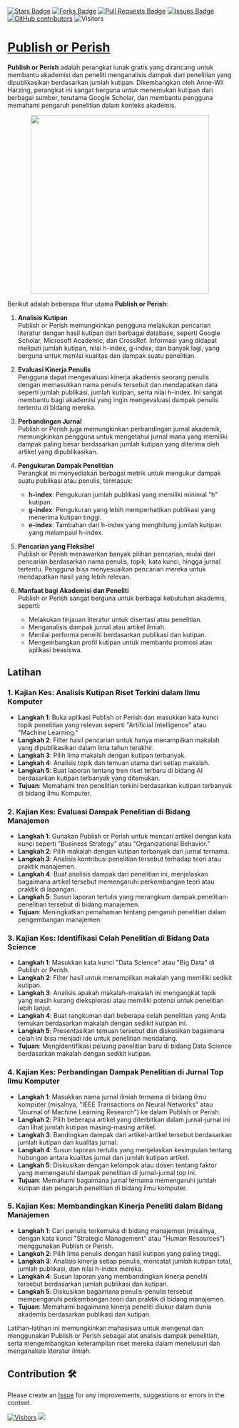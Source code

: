 <a href="https://github.com/drshahizan/Generative-AI-Playground/stargazers"><img src="https://img.shields.io/github/stars/drshahizan/Generative-AI-Playground" alt="Stars Badge"/></a>
<a href="https://github.com/drshahizan/Generative-AI-Playground/network/members"><img src="https://img.shields.io/github/forks/drshahizan/Generative-AI-Playground" alt="Forks Badge"/></a>
<a href="https://github.com/drshahizan/Generative-AI-Playground/pulls"><img src="https://img.shields.io/github/issues-pr/drshahizan/Generative-AI-Playground" alt="Pull Requests Badge"/></a>
<a href="https://github.com/drshahizan/Generative-AI-Playground"><img src="https://img.shields.io/github/issues/drshahizan/Generative-AI-Playground" alt="Issues Badge"/></a>
<a href="https://github.com/drshahizan/Generative-AI-Playground/graphs/contributors"><img alt="GitHub contributors" src="https://img.shields.io/github/contributors/drshahizan/Generative-AI-Playground?color=2b9348"></a>
![Visitors](https://api.visitorbadge.io/api/visitors?path=https%3A%2F%2Fgithub.com%2Fdrshahizan%2Fai-tools&labelColor=%23d9e3f0&countColor=%23697689&style=flat)

# [Publish or Perish](https://harzing.com/resources/publish-or-perish)

**Publish or Perish** adalah perangkat lunak gratis yang dirancang untuk membantu akademisi dan peneliti menganalisis dampak dari penelitian yang dipublikasikan berdasarkan jumlah kutipan. Dikembangkan oleh Anne-Wil Harzing, perangkat ini sangat berguna untuk menemukan kutipan dari berbagai sumber, terutama Google Scholar, dan membantu pengguna memahami pengaruh penelitian dalam konteks akademis. 

<p align="center">
 <img src="https://harzing.com/popbook/img/image001.png"  height="400">
</p>

Berikut adalah beberapa fitur utama **Publish or Perish**:

1. **Analisis Kutipan**  
   Publish or Perish memungkinkan pengguna melakukan pencarian literatur dengan hasil kutipan dari berbagai database, seperti Google Scholar, Microsoft Academic, dan CrossRef. Informasi yang didapat meliputi jumlah kutipan, nilai h-index, g-index, dan banyak lagi, yang berguna untuk menilai kualitas dan dampak suatu penelitian.

2. **Evaluasi Kinerja Penulis**  
   Pengguna dapat mengevaluasi kinerja akademis seorang penulis dengan memasukkan nama penulis tersebut dan mendapatkan data seperti jumlah publikasi, jumlah kutipan, serta nilai h-index. Ini sangat membantu bagi akademisi yang ingin mengevaluasi dampak penulis tertentu di bidang mereka.

3. **Perbandingan Jurnal**  
   Publish or Perish juga memungkinkan perbandingan jurnal akademik, memungkinkan pengguna untuk mengetahui jurnal mana yang memiliki dampak paling besar berdasarkan jumlah kutipan yang diterima oleh artikel yang dipublikasikan.

4. **Pengukuran Dampak Penelitian**  
   Perangkat ini menyediakan berbagai metrik untuk mengukur dampak suatu publikasi atau penulis, termasuk:
   - **h-index**: Pengukuran jumlah publikasi yang memiliki minimal “h” kutipan.
   - **g-index**: Pengukuran yang lebih memperhatikan publikasi yang menerima kutipan tinggi.
   - **e-index**: Tambahan dari h-index yang menghitung jumlah kutipan yang melampaui h-index.

5. **Pencarian yang Fleksibel**  
   Publish or Perish menawarkan banyak pilihan pencarian, mulai dari pencarian berdasarkan nama penulis, topik, kata kunci, hingga jurnal tertentu. Pengguna bisa menyesuaikan pencarian mereka untuk mendapatkan hasil yang lebih relevan.

6. **Manfaat bagi Akademisi dan Peneliti**  
   Publish or Perish sangat berguna untuk berbagai kebutuhan akademis, seperti:
   - Melakukan tinjauan literatur untuk disertasi atau penelitian.
   - Menganalisis dampak jurnal atau artikel ilmiah.
   - Menilai performa peneliti berdasarkan publikasi dan kutipan.
   - Mengembangkan profil kutipan untuk membantu promosi atau aplikasi beasiswa.

## Latihan

### 1. **Kajian Kes: Analisis Kutipan Riset Terkini dalam Ilmu Komputer**
   - **Langkah 1**: Buka aplikasi Publish or Perish dan masukkan kata kunci topik penelitian yang relevan seperti "Artificial Intelligence" atau "Machine Learning."
   - **Langkah 2**: Filter hasil pencarian untuk hanya menampilkan makalah yang dipublikasikan dalam lima tahun terakhir.
   - **Langkah 3**: Pilih lima makalah dengan kutipan terbanyak.
   - **Langkah 4**: Analisis topik dan temuan utama dari setiap makalah.
   - **Langkah 5**: Buat laporan tentang tren riset terbaru di bidang AI berdasarkan kutipan terbanyak yang ditemukan.
   - **Tujuan**: Memahami tren penelitian terkini berdasarkan kutipan terbanyak di bidang Ilmu Komputer.

### 2. **Kajian Kes: Evaluasi Dampak Penelitian di Bidang Manajemen**
   - **Langkah 1**: Gunakan Publish or Perish untuk mencari artikel dengan kata kunci seperti "Business Strategy" atau "Organizational Behavior."
   - **Langkah 2**: Pilih makalah dengan kutipan terbanyak dari jurnal ternama.
   - **Langkah 3**: Analisis kontribusi penelitian tersebut terhadap teori atau praktik manajemen.
   - **Langkah 4**: Buat analisis dampak dari penelitian ini, menjelaskan bagaimana artikel tersebut memengaruhi perkembangan teori atau praktik di lapangan.
   - **Langkah 5**: Susun laporan tertulis yang merangkum dampak penelitian-penelitian tersebut di bidang manajemen.
   - **Tujuan**: Meningkatkan pemahaman tentang pengaruh penelitian dalam pengembangan manajemen.

### 3. **Kajian Kes: Identifikasi Celah Penelitian di Bidang Data Science**
   - **Langkah 1**: Masukkan kata kunci "Data Science" atau "Big Data" di Publish or Perish.
   - **Langkah 2**: Filter hasil untuk menampilkan makalah yang memiliki sedikit kutipan.
   - **Langkah 3**: Analisis apakah makalah-makalah ini mengangkat topik yang masih kurang dieksplorasi atau memiliki potensi untuk penelitian lebih lanjut.
   - **Langkah 4**: Buat rangkuman dari beberapa celah penelitian yang Anda temukan berdasarkan makalah dengan sedikit kutipan ini.
   - **Langkah 5**: Presentasikan temuan tersebut dan diskusikan bagaimana celah ini bisa menjadi ide untuk penelitian mendatang.
   - **Tujuan**: Mengidentifikasi peluang penelitian baru di bidang Data Science berdasarkan makalah dengan sedikit kutipan.

### 4. **Kajian Kes: Perbandingan Dampak Penelitian di Jurnal Top Ilmu Komputer**
   - **Langkah 1**: Masukkan nama jurnal ilmiah ternama di bidang ilmu komputer (misalnya, "IEEE Transactions on Neural Networks" atau "Journal of Machine Learning Research") ke dalam Publish or Perish.
   - **Langkah 2**: Pilih beberapa artikel yang diterbitkan dalam jurnal-jurnal ini dan lihat jumlah kutipan masing-masing artikel.
   - **Langkah 3**: Bandingkan dampak dari artikel-artikel tersebut berdasarkan jumlah kutipan dan kualitas jurnal.
   - **Langkah 4**: Susun laporan tertulis yang menjelaskan kesimpulan tentang hubungan antara kualitas jurnal dan jumlah kutipan artikel.
   - **Langkah 5**: Diskusikan dengan kelompok atau dosen tentang faktor yang memengaruhi dampak penelitian di jurnal-jurnal top ini.
   - **Tujuan**: Memahami bagaimana jurnal ternama memengaruhi jumlah kutipan dan pengaruh penelitian di bidang ilmu komputer.

### 5. **Kajian Kes: Membandingkan Kinerja Peneliti dalam Bidang Manajemen**
   - **Langkah 1**: Cari penulis terkemuka di bidang manajemen (misalnya, dengan kata kunci "Strategic Management" atau "Human Resources") menggunakan Publish or Perish.
   - **Langkah 2**: Pilih lima penulis dengan hasil kutipan yang paling tinggi.
   - **Langkah 3**: Analisis kinerja setiap penulis, mencatat jumlah kutipan total, jumlah publikasi, dan nilai h-index mereka.
   - **Langkah 4**: Susun laporan yang membandingkan kinerja peneliti tersebut berdasarkan jumlah publikasi dan kutipan.
   - **Langkah 5**: Diskusikan bagaimana penulis-penulis tersebut mempengaruhi perkembangan teori dan praktik di bidang manajemen.
   - **Tujuan**: Memahami bagaimana kinerja peneliti diukur dalam dunia akademis berdasarkan publikasi dan kutipan.

Latihan-latihan ini memungkinkan mahasiswa untuk mengenal dan menggunakan Publish or Perish sebagai alat analisis dampak penelitian, serta mengembangkan keterampilan riset mereka dalam menelusuri dan menganalisis literatur ilmiah.

## Contribution 🛠️
Please create an [Issue](https://github.com/drshahizan/Generative-AI-Playground/issues) for any improvements, suggestions or errors in the content.

[![Visitors](https://api.visitorbadge.io/api/visitors?path=https%3A%2F%2Fgithub.com%2Fdrshahizan&labelColor=%23697689&countColor=%23555555&style=plastic)](https://visitorbadge.io/status?path=https%3A%2F%2Fgithub.com%2Fdrshahizan)
![](https://hit.yhype.me/github/profile?user_id=81284918)





